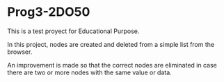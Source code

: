 # Prog3-2DO50
 
This is a test proyect for Educational Purpose.

In this project, nodes are created and deleted from a simple list from the browser.

An improvement is made so that the correct nodes are eliminated in case there are two or more nodes with the same value or data.